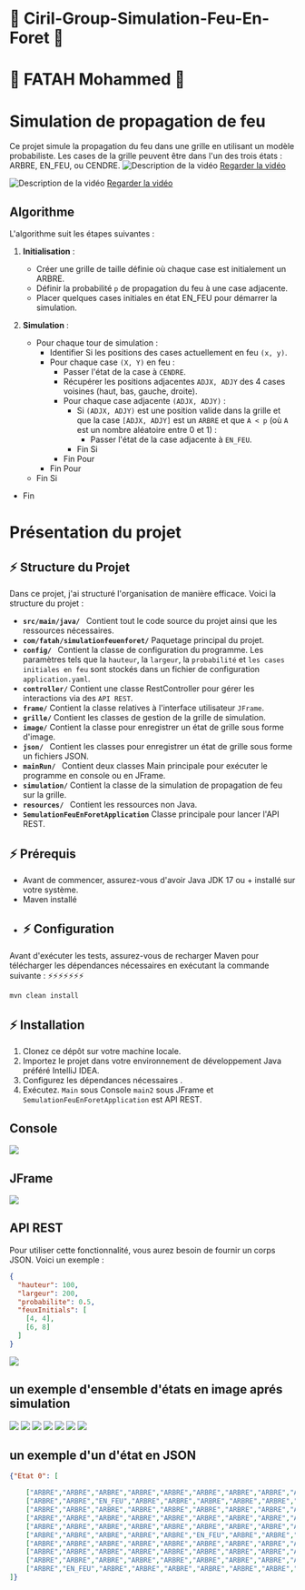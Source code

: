 # 🌱 Ciril-Group-Simulation-Feu-En-Foret 🌱
# 👋 FATAH Mohammed 👋
# Simulation de propagation de feu

Ce projet simule la propagation du feu dans une grille en utilisant un modèle probabiliste. Les cases de la grille peuvent être dans l'un des trois états : ARBRE, EN_FEU, ou CENDRE.
![Description de la vidéo](https://github.com/fatahmohammed/Ciril-Groupe/blob/main/Applicatin%20Vid%C3%A9o.png)
[Regarder la vidéo](https://www.youtube.com/watch?v=lr0V1TrIKwA)

![Description de la vidéo](https://github.com/fatahmohammed/Ciril-Groupe/blob/main/Code%20vid%C3%A9o.png)
[Regarder la vidéo](https://www.youtube.com/watch?v=4ObO7wQ9HJw)

## Algorithme

L'algorithme suit les étapes suivantes :

1. **Initialisation** :
    - Créer une grille de taille définie où chaque case est initialement un ARBRE.
    - Définir la probabilité `p` de propagation du feu à une case adjacente.
    - Placer quelques cases initiales en état EN_FEU pour démarrer la simulation.

2. **Simulation** :
    - Pour chaque tour de simulation :
        - Identifier Si les positions des cases actuellement en feu `(x, y)`.
        - Pour chaque case `(X, Y)` en feu :
            - Passer l'état de la case à `CENDRE`.
            - Récupérer les positions adjacentes `ADJX, ADJY` des 4 cases voisines (haut, bas, gauche, droite).
            - Pour chaque case adjacente `(ADJX, ADJY)` :
                - Si `(ADJX, ADJY)` est une position valide dans la grille et que la case `[ADJX, ADJY]` est un `ARBRE` et que `A < p` (où `A` est un nombre aléatoire entre 0 et 1) :
                    - Passer l'état de la case adjacente à `EN_FEU`.
                - Fin Si
            - Fin Pour
        - Fin Pour
    - Fin Si
- Fin

# Présentation du projet 


## ⚡ Structure du Projet

Dans ce projet, j'ai structuré l'organisation de manière efficace. Voici la structure du projet :

- **`src/main/java/ `** Contient tout le code source du projet ainsi que les ressources nécessaires.
- **`com/fatah/simulationfeuenforet/`**  Paquetage principal du projet.
- **`config/ `** Contient la classe de configuration du programme. Les paramètres tels que la `hauteur`, la `largeur`, la `probabilité` et `les cases initiales en feu` sont stockés dans un fichier de configuration `application.yaml`.
- **`controller/`**  Contient une classe RestController pour gérer les interactions via des `API REST`.
- **`frame/`**  Contient la classe relatives à l'interface utilisateur `JFrame`.
- **`grille/`**  Contient les classes de gestion de la grille de simulation.
- **`image/`**  Contient la classe pour enregistrer un état de grille sous forme d'image.
- **`json/ `** Contient les classes pour enregistrer un état de grille sous forme un fichiers JSON.
- **`mainRun/ `** Contient deux classes Main principale pour exécuter le programme en console ou en JFrame.
- **`simulation/`**  Contient la classe de la simulation de propagation de feu sur la grille.
- **`resources/ `** Contient les ressources non Java.
- **`SemulationFeuEnForetApplication`** Classe principale pour lancer l'API REST.


## ⚡ Prérequis

- Avant de commencer, assurez-vous d'avoir Java JDK 17 ou + installé sur votre système.
- Maven installé
- ## ⚡ Configuration

Avant d'exécuter les tests, assurez-vous de recharger Maven pour télécharger les dépendances nécessaires en exécutant la
commande suivante :
⚡⚡⚡⚡⚡⚡⚡
```bash
mvn clean install 
````
## ⚡ Installation

1. Clonez ce dépôt sur votre machine locale.
2. Importez le projet dans votre environnement de développement Java préféré IntelliJ IDEA.
3. Configurez les dépendances nécessaires .
4. Exécutez. `Main` sous Console `main2` sous JFrame et `SemulationFeuEnForetApplication` est API REST.

## Console
![](https://github.com/fatahmohammed/Ciril-Group-Semulation-Feu-Foret/blob/main/Simulation%20sous%20console.png)
## JFrame
![](https://github.com/fatahmohammed/Ciril-Group-Semulation-Feu-Foret/blob/main/Simulation%20sous%20JFrame.png)
## API REST 
Pour utiliser cette fonctionnalité, vous aurez besoin de fournir un corps JSON. Voici un exemple :
```json
{
  "hauteur": 100,
  "largeur": 200,
  "probabilite": 0.5,
  "feuxInitials": [
    [4, 4],
    [6, 8]
  ]
}
```
![](https://github.com/fatahmohammed/Ciril-Group-Semulation-Feu-Foret/blob/main/Simulation%20sous%20API%20REST.png)

## un exemple d'ensemble d'états en image aprés simulation  
![](https://github.com/fatahmohammed/Ciril-Group-Semulation-Feu-Foret/blob/main/Etat%20140.png)
![](https://github.com/fatahmohammed/Ciril-Group-Semulation-Feu-Foret/blob/main/Etat%20141.png)
![](https://github.com/fatahmohammed/Ciril-Group-Semulation-Feu-Foret/blob/main/Etat%20142.png)
![](https://github.com/fatahmohammed/Ciril-Group-Semulation-Feu-Foret/blob/main/Etat%20143.png)
![](https://github.com/fatahmohammed/Ciril-Group-Semulation-Feu-Foret/blob/main/Etat%20144.png)
![](https://github.com/fatahmohammed/Ciril-Group-Semulation-Feu-Foret/blob/main/Etat%20145.png)
![](https://github.com/fatahmohammed/Ciril-Group-Semulation-Feu-Foret/blob/main/Etat%20160.png)

## un exemple d'un d'état en JSON
```json
{"Etat 0": [

    ["ARBRE","ARBRE","ARBRE","ARBRE","ARBRE","ARBRE","ARBRE","ARBRE","ARBRE","ARBRE"],
    ["ARBRE","ARBRE","EN_FEU","ARBRE","ARBRE","ARBRE","ARBRE","ARBRE","ARBRE","ARBRE"],
    ["ARBRE","ARBRE","ARBRE","ARBRE","ARBRE","ARBRE","ARBRE","ARBRE","ARBRE","ARBRE"],
    ["ARBRE","ARBRE","ARBRE","ARBRE","ARBRE","ARBRE","ARBRE","ARBRE","ARBRE","ARBRE"],
    ["ARBRE","ARBRE","ARBRE","ARBRE","ARBRE","ARBRE","ARBRE","ARBRE","ARBRE","ARBRE"],
    ["ARBRE","ARBRE","ARBRE","ARBRE","ARBRE","EN_FEU","ARBRE","ARBRE","ARBRE","ARBRE"],
    ["ARBRE","ARBRE","ARBRE","ARBRE","ARBRE","ARBRE","ARBRE","ARBRE","ARBRE","ARBRE"],
    ["ARBRE","ARBRE","ARBRE","ARBRE","ARBRE","ARBRE","ARBRE","ARBRE","ARBRE","ARBRE"],
    ["ARBRE","ARBRE","ARBRE","ARBRE","ARBRE","ARBRE","ARBRE","ARBRE","ARBRE","ARBRE"],
    ["ARBRE","EN_FEU","ARBRE","ARBRE","ARBRE","ARBRE","ARBRE","ARBRE","ARBRE","ARBRE"]
]}
```





